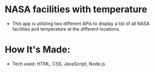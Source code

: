 # NASA facilities with temperature
- This app is utilizing two different APIs to display a list of all NASA facilities and temperature at the different locations. 

# How It's Made:
- Tech used: HTML, CSS, JavaScript, Node.js
